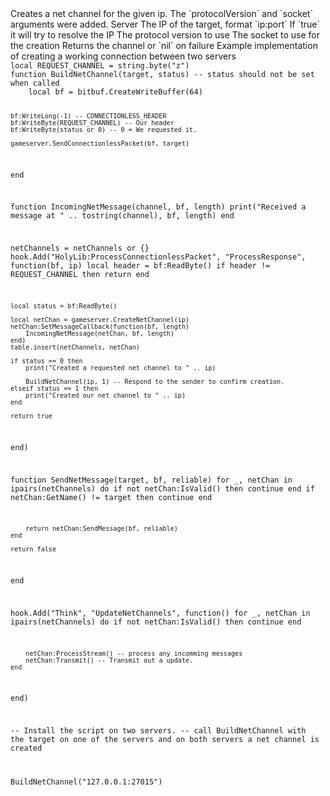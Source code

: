 <function name="CreateNetChannel" parent="gameserver" type="libraryfunc">
	<description>
		Creates a net channel for the given ip.
		<added version="0.7"></added>
		<changed version="0.8">
			The `protocolVersion` and `socket` arguments were added.  
		</changed>
	</description>
	<realm>Server</realm>
	<args>
		<arg name="ip" type="string">The IP of the target, format `ip:port`</arg>
		<arg name="useDNS" type="boolean">If `true` it will try to resolve the IP</arg>
		<arg name="protocolVersion" type="number" default="1">The protocol version to use</arg>
		<arg name="socket" type="number" default="NS_SERVER">The socket to use for the creation</arg>
	</args>
	<rets>
		<ret name="channel" type="CNetChan">Returns the channel or `nil` on failure</ret>
	</rets>
</function>

<example>
	<description>Example implementation of creating a working connection between two servers</description>
	<code>
local REQUEST_CHANNEL = string.byte("z")
function BuildNetChannel(target, status) -- status should not be set when called
	local bf = bitbuf.CreateWriteBuffer(64)

	bf:WriteLong(-1) -- CONNECTIONLESS_HEADER
	bf:WriteByte(REQUEST_CHANNEL) -- Our header
    bf:WriteByte(status or 0) -- 0 = We requested it.

	gameserver.SendConnectionlessPacket(bf, target)
end

function IncomingNetMessage(channel, bf, length)
	print("Received a message at " .. tostring(channel), bf, length)
end

netChannels = netChannels or {}
hook.Add("HolyLib:ProcessConnectionlessPacket", "ProcessResponse", function(bf, ip)
	local header = bf:ReadByte()
	if header != REQUEST_CHANNEL then return end

	local status = bf:ReadByte()

	local netChan = gameserver.CreateNetChannel(ip)
    netChan:SetMessageCallback(function(bf, length)
    	IncomingNetMessage(netChan, bf, length)
    end)
    table.insert(netChannels, netChan)

    if status == 0 then
    	print("Created a requested net channel to " .. ip)

    	BuildNetChannel(ip, 1) -- Respond to the sender to confirm creation.
    elseif status == 1 then
    	print("Created our net channel to " .. ip)
    end
    
	return true
end)

function SendNetMessage(target, bf, reliable)
	for _, netChan in ipairs(netChannels) do
		if not netChan:IsValid() then continue end
		if netChan:GetName() != target then continue end

		return netChan:SendMessage(bf, reliable)
	end

	return false
end

hook.Add("Think", "UpdateNetChannels", function()
	for _, netChan in ipairs(netChannels) do
		if not netChan:IsValid() then continue end

		netChan:ProcessStream() -- process any incomming messages
		netChan:Transmit() -- Transmit out a update.
	end
end)

-- Install the script on two servers.
-- call BuildNetChannel with the target on one of the servers and on both servers a net channel is created

BuildNetChannel("127.0.0.1:27015")
	</code>
</example>